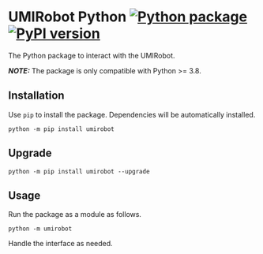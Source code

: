# UMIRobot Python [![Python package](https://github.com/mmmarinho/umirobot-py/actions/workflows/python_package.yml/badge.svg)](https://github.com/mmmarinho/umirobot-py/actions/workflows/python_package.yml)[![PyPI version](https://badge.fury.io/py/umirobot.svg)](https://badge.fury.io/py/umirobot) 

The Python package to interact with the UMIRobot.

**_NOTE:_**  The package is only compatible with Python >= 3.8.

## Installation

Use `pip` to install the package. Dependencies will be automatically installed.

`python -m pip install umirobot`

## Upgrade

`python -m pip install umirobot --upgrade`

## Usage

Run the package as a module as follows.

`python -m umirobot`

Handle the interface as needed.

